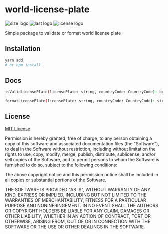 # world-license-plate

![size logo](https://img.shields.io/github/languages/code-size/brimbelle/world-license-plate)
![last logo](https://img.shields.io/github/last-commit/brimbelle/world-license-plate)
![license logo](https://img.shields.io/github/license/brimbelle/world-license-plate)

Simple package to validate or format world license plate

## Installation

```bash
yarn add 
# or npm install 
```

## Docs

```bash
isValidLicensePlate(licensePlate: string, countryCode: CountryCode): boolean
```

```bash
formatLicensePlate(licensePlate: string, countryCode: CountryCode): string 
```

## License
[MIT License](https://choosealicense.com/licenses/mit/)

Permission is hereby granted, free of charge, to any person obtaining a copy
of this software and associated documentation files (the "Software"), to deal
in the Software without restriction, including without limitation the rights
to use, copy, modify, merge, publish, distribute, sublicense, and/or sell
copies of the Software, and to permit persons to whom the Software is
furnished to do so, subject to the following conditions:

The above copyright notice and this permission notice shall be included in all
copies or substantial portions of the Software.

THE SOFTWARE IS PROVIDED "AS IS", WITHOUT WARRANTY OF ANY KIND, EXPRESS OR
IMPLIED, INCLUDING BUT NOT LIMITED TO THE WARRANTIES OF MERCHANTABILITY,
FITNESS FOR A PARTICULAR PURPOSE AND NONINFRINGEMENT. IN NO EVENT SHALL THE
AUTHORS OR COPYRIGHT HOLDERS BE LIABLE FOR ANY CLAIM, DAMAGES OR OTHER
LIABILITY, WHETHER IN AN ACTION OF CONTRACT, TORT OR OTHERWISE, ARISING FROM,
OUT OF OR IN CONNECTION WITH THE SOFTWARE OR THE USE OR OTHER DEALINGS IN THE
SOFTWARE.
